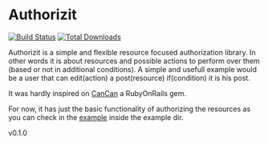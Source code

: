 # Authorizit

[![Build Status](https://travis-ci.org/pedrofs/authorizit.png)](https://travis-ci.org/pedrofs/authorizit)
[![Total Downloads](https://poser.pugx.org/authorizit/authorizit/d/total.png)](https://packagist.org/packages/authorizit/authorizit)

Authorizit is a simple and flexible resource focused authorization library. In other words it is about resources and possible actions to perform over them (based or not in additional conditions).
A simple and usefull example would be a user that can edit(action) a post(resource) if(condition) it is his post.

It was hardly inspired on [CanCan](https://github.com/ryanb/cancan/) a RubyOnRails gem.

For now, it has just the basic functionality of authorizing the resources as you can check in the [example](https://github.com/pedrofs/authorizit/blob/master/example/example.php) inside the example dir.

v0.1.0
